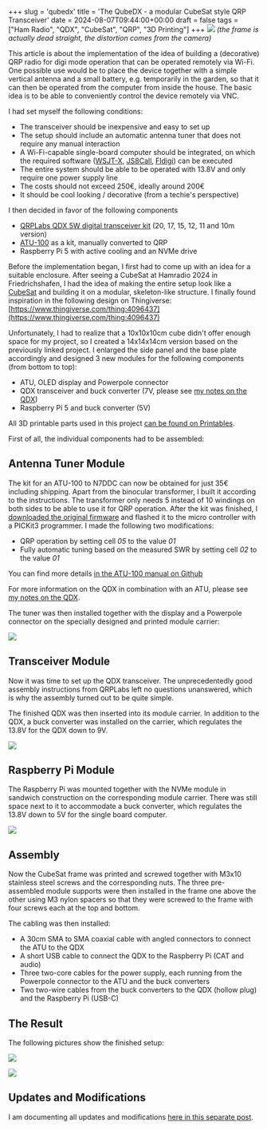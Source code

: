 +++
slug = 'qubedx'
title = 'The QubeDX - a modular CubeSat style QRP Transceiver'
date = 2024-08-07T09:44:00+00:00
draft = false
tags = ["Ham Radio", "QDX", "CubeSat", "QRP", "3D Printing"]
+++
![](/img/qubedx-01.jpg)
_(the frame is actually dead straight, the distortion comes from the camera)_

This article is about the implementation of the idea of building a (decorative) QRP radio for digi mode operation that can be operated remotely via Wi-Fi. One possible use would be to place the device together with a simple vertical antenna and a small battery, e.g. temporarily in the garden, so that it can then be operated from the computer from inside the house. The basic idea is to be able to conveniently control the device remotely via VNC.

I had set myself the following conditions:

* The transceiver should be inexpensive and easy to set up
* The setup should include an automatic antenna tuner that does not require any manual interaction
* A Wi-Fi-capable single-board computer should be integrated, on which the required software ([WSJT-X](https://wsjt.sourceforge.io/wsjtx.html), [JS8Call](http://js8call.com/), [Fldigi](http://www.w1hkj.com/)) can be executed
* The entire system should be able to be operated with 13.8V and only require one power supply line
* The costs should not exceed 250€, ideally around 200€
* It should be cool looking / decorative (from a techie's perspective)

I then decided in favor of the following components

* [QRPLabs QDX 5W digital transceiver kit](https://qrp-labs.com/qdx) (20, 17, 15, 12, 11 and 10m version)
* [ATU-100](https://github.com/Dfinitski/N7DDC-ATU-100-mini-and-extended-boards) as a kit, manually converted to QRP
* Raspberry Pi 5 with active cooling and an NVMe drive

Before the implementation began, I first had to come up with an idea for a suitable enclosure. After seeing a CubeSat at Hamradio 2024 in Friedrichshafen, I had the idea of making the entire setup look like a [CubeSat](https://en.wikipedia.org/wiki/CubeSat) and building it on a modular, skeleton-like structure. I finally found inspiration in the following design on Thingiverse: [https://www.thingiverse.com/thing:4096437](https://www.thingiverse.com/thing:4096437)

Unfortunately, I had to realize that a 10x10x10cm cube didn't offer enough space for my project, so I created a 14x14x14cm version based on the previously linked project. I enlarged the side panel and the base plate accordingly and designed 3 new modules for the following components (from bottom to top):

* ATU, OLED display and Powerpole connector
* QDX transceiver and buck converter (7V, please see [my notes on the QDX](/notes-on-the-qrp-labs-qdx/))
* Raspberry Pi 5 and buck converter (5V)

All 3D printable parts used in this project [can be found on Printables](https://www.printables.com/de/model/965124).

First of all, the individual components had to be assembled:

## Antenna Tuner Module

The kit for an ATU-100 to N7DDC can now be obtained for just 35€ including shipping. Apart from the binocular transformer, I built it according to the instructions. The transformer only needs 5 instead of 10 windings on both sides to be able to use it for QRP operation. After the kit was finished, I [downloaded the original firmware](https://github.com/Dfinitski/N7DDC-ATU-100-mini-and-extended-boards) and flashed it to the micro controller with a PICKit3 programmer. I made the following two modifications:

* QRP operation by setting cell _05_ to the value _01_
* Fully automatic tuning based on the measured SWR by setting cell _02_ to the value _01_

You can find more details [in the ATU-100 manual on Github](https://github.com/Dfinitski/N7DDC-ATU-100-mini-and-extended-boards/blob/master/ATU_100_EXT_board/ATU_100_EXT_board_User_Manual/ENG_ATU-100_Extended_Board_User_Manual.pdf)

For more information on the QDX in combination with an ATU, please see [my notes on the QDX](/notes-on-the-qrp-labs-qdx/).

The tuner was then installed together with the display and a Powerpole connector on the specially designed and printed module carrier:

![](/img/qubedx-02.jpg)

## Transceiver Module

Now it was time to set up the QDX transceiver. The unprecedentedly good assembly instructions from QRPLabs left no questions unanswered, which is why the assembly turned out to be quite simple.

The finished QDX was then inserted into its module carrier. In addition to the QDX, a buck converter was installed on the carrier, which regulates the 13.8V for the QDX down to 9V.

![](/img/qubedx-03.jpg)

## Raspberry Pi Module

The Raspberry Pi was mounted together with the NVMe module in sandwich construction on the corresponding module carrier. There was still space next to it to accommodate a buck converter, which regulates the 13.8V down to 5V for the single board computer.

![](/img/qubedx-04.jpg)

## Assembly

Now the CubeSat frame was printed and screwed together with M3x10 stainless steel screws and the corresponding nuts. The three pre-assembled module supports were then installed in the frame one above the other using M3 nylon spacers so that they were screwed to the frame with four screws each at the top and bottom. 

The cabling was then installed:

* A 30cm SMA to SMA coaxial cable with angled connectors to connect the ATU to the QDX
* A short USB cable to connect the QDX to the Raspberry Pi (CAT and audio)
* Three two-core cables for the power supply, each running from the Powerpole connector to the ATU and the buck converters
* Two two-wire cables from the buck converters to the QDX (hollow plug) and the Raspberry Pi (USB-C)

## The Result

The following pictures show the finished setup:

![](/img/qubedx-01.jpg)

![](/img/qubedx-05.jpg)

## Updates and Modifications

I am documenting all updates and modifications [here in this separate post](/notes-on-the-qrp-labs-qdx/).
